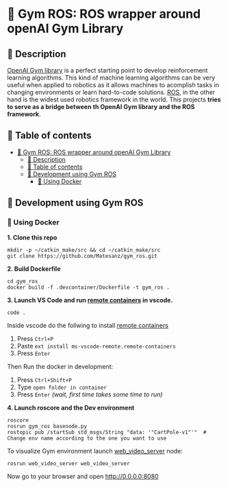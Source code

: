 # 🦾 Gym ROS: ROS wrapper around openAI Gym Library

## 👋 Description

[OpenAI Gym library](https://gym.openai.com/) is a perfect starting point to develop reinforcement learning algorithms. This kind of machine learning algorithms can be very useful when applied to robotics as it allows machines to acomplish tasks in changing environments or learn hard-to-code solutions. [ROS](https://www.ros.org/), in the other hand is the widest used robotics framework in the world. This projects **tries to serve as a bridge between th OpenAI Gym library and the ROS framework**.

## 📜 Table of contents

- [🦾 Gym ROS: ROS wrapper around openAI Gym Library](#-gym-ros-ros-wrapper-around-openai-gym-library)
  - [👋 Description](#-description)
  - [📜 Table of contents](#-table-of-contents)
  - [👷 Development using Gym ROS](#-development-using-gym-ros)
    - [🐋 Using Docker](#-using-docker)

## 👷 Development using Gym ROS

### 🐋 Using Docker

**1. Clone this repo**

```
mkdir -p ~/catkin_make/src && cd ~/catkin_make/src
git clone https://github.com/Matesanz/gym_ros.git
```

**2. Build Dockerfile**

```
cd gym_ros
docker build -f .devcontainer/Dockerfile -t gym_ros .
```

**3. Launch VS Code and run [remote containers](https://marketplace.visualstudio.com/items?itemName=ms-vscode-remote.remote-containers) in vscode.**

```
code .
```

Inside vscode do the follwing to install [remote containers](https://marketplace.visualstudio.com/items?itemName=ms-vscode-remote.remote-containers)


1. Press `Ctrl+P`
2. Paste `ext install ms-vscode-remote.remote-containers`
3. Press `Enter`

Then Run the docker in development:

1. Press `Ctrl+Shift+P`
2. Type `open folder in container`
3. Press `Enter` *(wait, first time takes some time to run)*


**4. Launch roscore and the Dev environment**

```
roscore
rosrun gym_ros basenode.py
rostopic pub /startSub std_msgs/String "data: '"CartPole-v1"'"  # Change env name according to the one you want to use
```

To visualize Gym environment launch [web_video_server](http://wiki.ros.org/web_video_server) node:

```
rosrun web_video_server web_video_server
```

Now go to your browser and open http://0.0.0.0:8080

